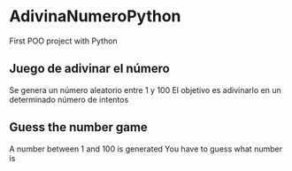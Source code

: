 # AdivinaNumeroPython
First POO project with Python

## Juego de adivinar el número
Se genera un número aleatorio entre 1 y 100
El objetivo es adivinarlo en un determinado número de intentos

## Guess the number game
A number between 1 and 100 is generated
You have to guess what number is
